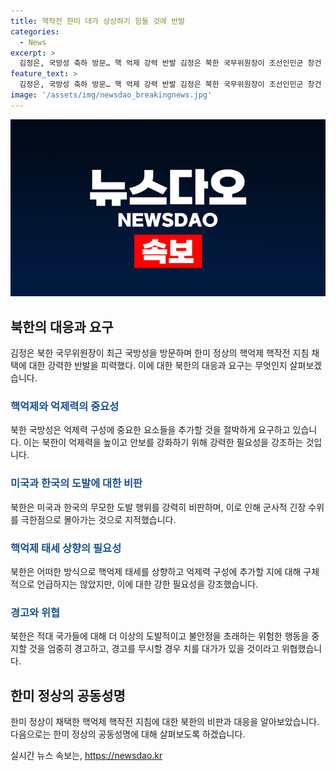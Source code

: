 ```yaml
---
title: 핵작전 한미 대가 상상하기 힘들 것에 반발
categories:
  - News
excerpt: >
  김정은, 국방성 축하 방문… 핵 억제 강력 반발 김정은 북한 국무위원장이 조선인민군 창건 76주년을 맞아 국방성을 축하 방문했다고 조선중앙TV가 보도했다. 이에 북한은 한미 정상의 한반도 핵억제 핵작전 지침 공동성명 채택에 강하게 반발하며, 미국과 한국의 도발 행위를 강력히 규탄하고 핵 억제 태세를 상향시키고 추가적인 억제력 요소를 요구했다. 구체적 조치는 언급하지 않았으나, 도발적 행위를 중단하지 않을 경우 대가는 누구도 상상하기 어려울 것이라고 위협했다.
feature_text: >
  김정은, 국방성 축하 방문… 핵 억제 강력 반발 김정은 북한 국무위원장이 조선인민군 창건 76주년을 맞아 국방성을 축하 방문했다고 조선중앙TV가 보도했다. 이에 북한은 한미 정상의 한반도 핵억제 핵작전 지침 공동성명 채택에 강하게 반발하며, 미국과 한국의 도발 행위를 강력히 규탄하고 핵 억제 태세를 상향시키고 추가적인 억제력 요소를 요구했다. 구체적 조치는 언급하지 않았으나, 도발적 행위를 중단하지 않을 경우 대가는 누구도 상상하기 어려울 것이라고 위협했다.
image: '/assets/img/newsdao_breakingnews.jpg'
---
```


<p><img src="/assets/img/newsdao_breakingnews.jpg" alt="cryptoinkorea 속보" /></p>

<h2 data-ke-size="size26">북한의 대응과 요구</h2>

<p data-ke-size="size16">김정은 북한 국무위원장이 최근 국방성을 방문하며 한미 정상의 핵억제 핵작전 지침 채택에 대한 강력한 반발을 피력했다. 이에 대한 북한의 대응과 요구는 무엇인지 살펴보겠습니다.</p>

<h3><b><span style="color: #1a5490;">핵억제와 억제력의 중요성</span></b></h3>

<p data-ke-size="size16">북한 국방성은 억제력 구성에 중요한 요소들을 추가할 것을 절박하게 요구하고 있습니다. 이는 북한이 억제력을 높이고 안보를 강화하기 위해 강력한 필요성을 강조하는 것입니다.</p>

<h3><b><span style="color: #1a5490;">미국과 한국의 도발에 대한 비판</span></b></h3>

<p data-ke-size="size16">북한은 미국과 한국의 무모한 도발 행위를 강력히 비판하며, 이로 인해 군사적 긴장 수위를 극한점으로 몰아가는 것으로 지적했습니다.</p>

<h3><b><span style="color: #1a5490;">핵억제 태세 상향의 필요성</span></b></h3>

<p data-ke-size="size16">북한은 어떠한 방식으로 핵억제 태세를 상향하고 억제력 구성에 추가할 지에 대해 구체적으로 언급하지는 않았지만, 이에 대한 강한 필요성을 강조했습니다.</p>

<h3><b><span style="color: #1a5490;">경고와 위협</span></b></h3>

<p data-ke-size="size16">북한은 적대 국가들에 대해 더 이상의 도발적이고 불안정을 초래하는 위험한 행동을 중지할 것을 엄중히 경고하고, 경고를 무시할 경우 치를 대가가 있을 것이라고 위협했습니다.</p>

<h2 data-ke-size="size26">한미 정상의 공동성명</h2>

<p data-ke-size="size16">한미 정상이 채택한 핵억제 핵작전 지침에 대한 북한의 비판과 대응을 알아보았습니다. 다음으로는 한미 정상의 공동성명에 대해 살펴보도록 하겠습니다.</p>
실시간 뉴스 속보는, <a href="https://newsdao.kr" rel="dofollow">https://newsdao.kr</a>


